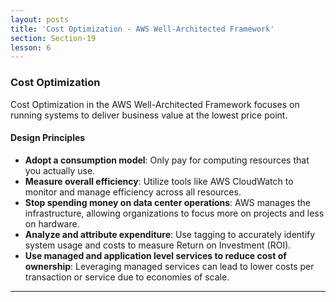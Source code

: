 ```yaml
---
layout: posts
title: 'Cost Optimization - AWS Well-Architected Framework'
section: Section-19
lesson: 6
---
```


### Cost Optimization

Cost Optimization in the AWS Well-Architected Framework focuses on running systems to deliver business value at the lowest price point.

<!-- pagebreak -->

#### Design Principles

- **Adopt a consumption model**: Only pay for computing resources that you actually use.
- **Measure overall efficiency**: Utilize tools like AWS CloudWatch to monitor and manage efficiency across all resources.
- **Stop spending money on data center operations**: AWS manages the infrastructure, allowing organizations to focus more on projects and less on hardware.
- **Analyze and attribute expenditure**: Use tagging to accurately identify system usage and costs to measure Return on Investment (ROI).
- **Use managed and application level services to reduce cost of ownership**: Leveraging managed services can lead to lower costs per transaction or service due to economies of scale.

---
